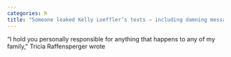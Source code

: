 ```yaml
---
categories: h
title: "Someone leaked Kelly Loeffler’s texts — including damning message from Brad Raffensperger’s wife"
---
```

“I hold you personally responsible for anything that happens to any of my family," Tricia Raffensperger wrote